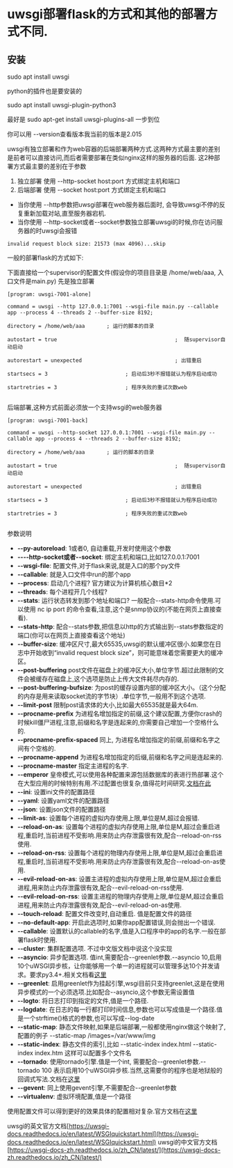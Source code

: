 # uwsgi部署flask的方式和其他的部署方式不同.

## 安装 

sudo apt install uwsgi

python的插件也是要安装的

sudo apt install uwsgi-plugin-python3

最好是 sudo apt-get install uwsgi-plugins-all 一步到位

你可以用 --version查看版本我当前的版本是2.015

uwsgi有独立部署和作为web容器的后端部署两种方式.这两种方式最主要的差别是前者可以直接访问,而后者需要部署在类似nginx这样的服务器的后面.
这2种部署方式最主要的差别在于参数

1. 独立部署 使用 --http-socket host:port 方式绑定主机和端口
2. 后端部署 使用 --socket  host:port 方式绑定主机和端口

* 当你使用 --http参数把uwsgi部署在web服务器后面时, 会导致uwsgi不停的反复重新加载对站,直至服务器宕机.
* 当你使用 --http-socket或者--socket参数独立部署uwsgi的时候,你在访问服务器的时uwsgi会报错
```shell
invalid request block size: 21573 (max 4096)...skip
```

一般的部署flask的方式如下:

下面直接给一个supervisor的配置文件(假设你的项目目录是 /home/web/aaa, 入口文件是main.py)
先是独立部署

```
[program: uwsgi-7001-alone]

command = uwsgi --http 127.0.0.1:7001 --wsgi-file main.py --callable app --process 4 --threads 2 --buffer-size 8192;

directory = /home/web/aaa       ; 运行的脚本的目录

autostart = true                                      ;  随supervisor自动启动

autorestart = unexpected                              ; 出错重启

startsecs = 3                         ; 启动后3秒不报错就认为程序启动成功

startretries = 3                      ; 程序失败的重试次数web


```

后端部署,这种方式前面必须放一个支持wsgi的web服务器
```
[program: uwsgi-7001-back]

command = uwsgi --http-socket 127.0.0.1:7001 --wsgi-file main.py --callable app --process 4 --threads 2 --buffer-size 8192;

directory = /home/web/aaa       ; 运行的脚本的目录

autostart = true                                      ;  随supervisor自动启动

autorestart = unexpected                              ; 出错重启

startsecs = 3                         ; 启动后3秒不报错就认为程序启动成功

startretries = 3                      ; 程序失败的重试次数web


```

参数说明

* **--py-autoreload**: 1或者0, 自动重载,开发时使用这个参数
* **----http-socket或者--socket**: 绑定主机和端口,比如127.0.0.1:7001
* **--wsgi-file**: 配置文件,对于flask来说,就是入口的那个py文件
* **--callable**: 就是入口文件中run的那个app
* **--process**: 启动几个进程? 官方建议为计算机核心数目*2
* **--threads**: 每个进程开几个线程?
* **--stats**: 运行状态转发到那个地址和端口? 一般配合--stats-http命令使用.可以使用 nc ip port  的命令查看,注意,这个是snmp协议的(不能在网页上直接查看).
* **--stats-http**: 配合--stats参数,把信息以http的方式输出到--stats参数指定的端口(你可以在网页上直接查看这个地址)
* **--buffer-size**: 缓冲区尺寸,最大65535,uwsgi的默认缓冲区很小.如果您在日志中开始收到“invalid request block size”，则可能意味着您需要更大的缓冲区。
* **--post-buffering**  post文件在磁盘上的缓冲区大小,单位字节.超过此限制的文件会被缓存在磁盘上,这个选项是防止上传大文件耗尽内存的.
* **--post-buffering-bufsize**: 为post的缓存设置内部的缓冲区大小。（这个分配的内存是用来读取socket流的字节块）.单位字节,一般用不到这个选项.
* **--limit-post**  限制post请求体的大小,比如最大65535就是最大64m.
* **--procname-prefix**  为进程名增加指定的前缀,这个建议配置,方便你crash的时候kill僵尸进程,注意,前缀和名字是连起来的,你需要自己增加一个空格什么的.
* **--procname-prefix-spaced**  同上, 为进程名增加指定的前缀,前缀和名字之间有个空格的.
* **--procname-append**  为进程名增加指定的后缀,前缀和名字之间是连起来的.
* **--procname-master**  指定主进程的名字.
* **--emperor**  皇帝模式,可以使用各种配置来源包括数据库的表进行热部署.这个在大型应用的时候特别有用.不过配置也很复杂,值得花时间研究.[文档在此](https://uwsgi-docs-zh.readthedocs.io/zh_CN/latest/Emperor.html)
* **--ini**: 设置ini文件的配置路径
* **--yaml**: 设置yaml文件的配置路径
* **--json**: 设置json文件的配置路径
* **--limit-as**: 设置每个进程的虚拟内存使用上限,单位是M,超过会报错.
* **--reload-on-as**: 设置每个进程的虚拟内存使用上限,单位是M,超过会重启进程,重启时,当前进程不受影响.用来防止内存泄露很有效,配合--reload-on-rss使用.
* **--reload-on-rss**: 设置每个进程的物理内存使用上限,单位是M,超过会重启进程,重启时,当前进程不受影响.用来防止内存泄露很有效,配合--reload-on-as使用.
* **--evil-reload-on-as**: 设置主进程的虚拟内存使用上限,单位是M,超过会重启进程,用来防止内存泄露很有效,配合--evil-reload-on-rss使用.
* **--evil-reload-on-rss**: 设置主进程的物理内存使用上限,单位是M,超过会重启进程,用来防止内存泄露很有效,配合--evil-reload-on-as使用.
* **--touch-reload**: 配置文件改变时,自动重启. 值是配置文件的路径
* **--no-default-app**: 开启此选项时,如果你app配置错误,则会抛出一个错误.
* **--callable**: 设置默认的callable的名字,值是入口程序中的app的名字.一般在部署flask时使用.
* **--cluster**: 集群配置选项. 不过中文版文档中说这个没实现
* **--asyncio**: 异步配置选项. 值int,需要配合--greenlet参数.--asyncio 10,启用10个uWSGI异步核，让你能够用一个单一的进程就可以管理多达10个并发请求。要求py3.4+.相关文档看[这里](https://uwsgi-docs-zh.readthedocs.io/zh_CN/latest/asyncio.html)
* **--greenlet**: 启用greenlet作为挂起引擎,wsgi目前只支持greenlet,这是在使用异步模式的一个必须选项.比如配合--asyncio,这个参数无需设置值
* **--logto**: 将日志打印到指定的文件,值是一个路径.
* **--logdate**: 在日志的每一行都打印时间信息,参数也可以写成值是一个路径.值是一个strftime()格式的参数,也可以写成--log-date
* **--static-map**: 静态文件映射,如果是后端部署,一般都使用nginx做这个映射了,配置的例子 --static-map /images=/var/www/img
* **--static-index**: 静态文件的索引,比如 --static-index index.html --static-index index.htm 这样可以配置多个文件名
* **--tornado**: 使用tornado引擎.值是一个int, 需要配合--greenlet参数.--tornado 100 表示启用10个uWSGI异步核.当然,这需要你的程序也是地狱般的回调式写法.文档在[这里](https://uwsgi-docs-zh.readthedocs.io/zh_CN/latest/Tornado.html)
* **--gevent**: 同上使用gevent引擎,不需要配合--greenlet参数
* **--virtualenv**: 虚拟环境配置,值是一个路径


使用配置文件可以得到更好的效果具体的配置相对复杂.官方文档在[这里](https://uwsgi-docs.readthedocs.io/en/latest/Configuration.html)


uwsgi的英文官方文档[https://uwsgi-docs.readthedocs.io/en/latest/WSGIquickstart.html](https://uwsgi-docs.readthedocs.io/en/latest/WSGIquickstart.html)
uwsgi的中文官方文档[https://uwsgi-docs-zh.readthedocs.io/zh_CN/latest/](https://uwsgi-docs-zh.readthedocs.io/zh_CN/latest/)